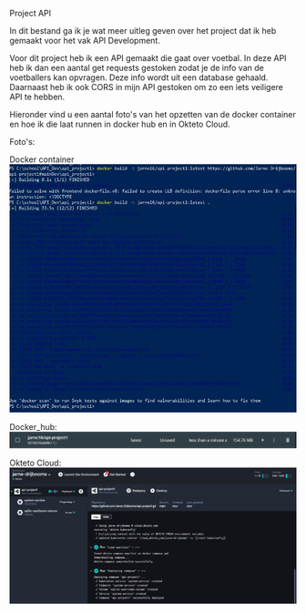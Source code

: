 Project API

In dit bestand ga ik je wat meer uitleg geven over het project dat ik heb gemaakt voor het vak API Development.

Voor dit project heb ik een API gemaakt die gaat over voetbal. In deze API heb ik dan een aantal get requests gestoken zodat je de info van de voetballers kan opvragen. Deze info wordt uit een database gehaald.
Daarnaast heb ik ook CORS in mijn API gestoken om zo een iets veiligere API te hebben.






Hieronder vind u een aantal foto's van het opzetten van de docker container en hoe ik die laat runnen in docker hub en in Okteto Cloud.

Foto's:

Docker container
![images_API/Docker_container.JPG](images_API/Docker_container.JPG)



Docker_hub:
![images_API/DOcker_hub.JPG](images_API/DOcker_hub.JPG)



Okteto Cloud:
![images_API/okteto.JPG](images_API/okteto.JPG)
